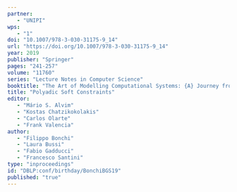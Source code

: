```yaml
---
partner: 
   - "UNIPI"
wps: 
   - "1"
doi: "10.1007/978-3-030-31175-9_14"
url: "https://doi.org/10.1007/978-3-030-31175-9_14"
year: 2019
publisher: "Springer"
pages: "241-257"
volume: "11760"
series: "Lecture Notes in Computer Science"
booktitle: "The Art of Modelling Computational Systems: {A} Journey from Logic and Concurrency to Security and Privacy"
title: "Polyadic Soft Constraints"
editor: 
   - "Mário S. Alvim"
   - "Kostas Chatzikokolakis"
   - "Carlos Olarte"
   - "Frank Valencia"
author: 
   - "Filippo Bonchi"
   - "Laura Bussi"
   - "Fabio Gadducci"
   - "Francesco Santini"
type: "inproceedings"
id: "DBLP:conf/birthday/BonchiBGS19"
published: "true"
---
```

